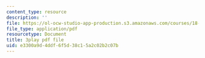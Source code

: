 ```yaml
---
content_type: resource
description: ''
file: https://ol-ocw-studio-app-production.s3.amazonaws.com/courses/18-01-single-variable-calculus-fall-2006/e3300a9d4ddf6f5d38c15a2c02b2c07b_-MI0b4h3rS0.pdf
file_type: application/pdf
resourcetype: Document
title: 3play pdf file
uid: e3300a9d-4ddf-6f5d-38c1-5a2c02b2c07b
---
```

